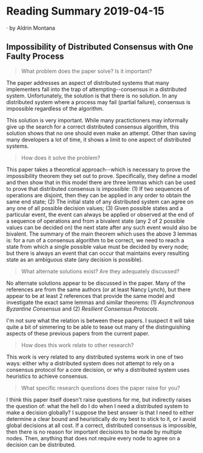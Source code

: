 # Reading Summary 2019-04-15

&middot; by Aldrin Montana

## Impossibility of Distributed Consensus with One Faulty Process

> What problem does the paper solve? Is it important?

The paper addresses an aspect of distributed systems that many implementers fall into
the trap of attempting--consensus in a distributed system. Unfortunately, the solution
is that there is no solution. In any distributed system where a process may fail (partial
failure), consensus is impossible regardless of the algorithm.

This solution is very important. While many practictioners may informally give up the
search for a correct distributed consensus algorithm, this solution shows that no one
should even make an attempt. Other than saving many developers a lot of time, it shows
a limit to one aspect of distributed systems.

> How does it solve the problem?

This paper takes a theoretical approach--which is necessary to prove the impossibility
theorem they set out to prove. Specifically, they define a model and then show that in this
model there are three lemmas which can be used to prove that distributed consensus is
impossible:  (1) If two sequences of operations are disjoint, then they can be applied in
any order to obtain the same end state; (2) The initial state of any distributed system
can agree on any one of all possible decision values; (3) Given possible states and a
particular event, the event can always be applied or observed at the end of a sequence of
operations and from a bivalent state (any 2 of 2 possible values can be decided on) the
next state after any such event would also be bivalent. The summary of the main theorem
which uses the above 3 lemmas is: for a run of a consensus algorithm to be correct, we
need to reach a state from which a single possible value must be decided by every node;
but there is always an event that can occur that maintains every resulting state as an
ambiguous state (any decision is possible).

> What alternate solutions exist? Are they adequately discussed?

No alternate solutions appear to be discussed in the paper. Many of the references are
from the same authors (or at least Nancy Lynch), but there appear to be at least 2
references that provide the same model and investigate the exact same lemmas and similar
theorems: (1) _Asynchronous Byzantine Consensus_ and (2) _Resilient Consensus Protocols_.

I'm not sure what the relation is between these papers. I suspect it will take quite a
bit of simmering to be able to tease out many of the distinguishing aspects of these
previous papers from the current paper.
  
> How does this work relate to other research?

This work is very related to any distributed systems work in one of two ways: either why
a distributed system does not attempt to rely on a consensus protocol for a core decision,
or why a distributed system uses heuristics to achieve consensus.

> What specific research questions does the paper raise for you?

I think this paper itself doesn't raise questions for me, but indirectly raises the question
of: what the hell do I do when I need a distributed system to make a decision globally?
I suppose the best answer is that I need to either determine a clear bound and heuristically
do my best to stick to it, or I avoid global decisions at all cost. If a correct, distributed
consensus is impossible, then there is no reason for important decisions to be made by multiple
nodes. Then, anything that does not require every node to agree on a decision can be
distributed.
